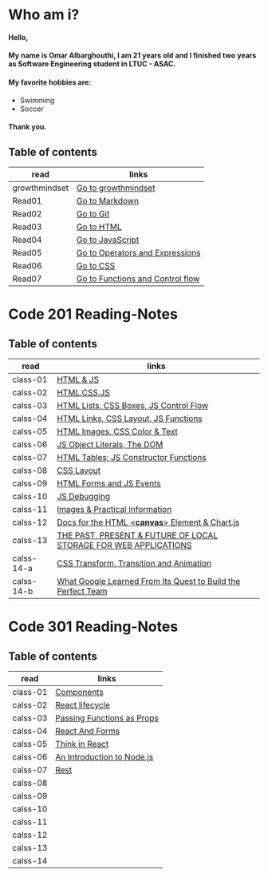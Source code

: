 # Who am i?

#### Hello,
#### My name is Omar Albarghouthi, I am 21 years old and I finished two years as Software Engineering student in LTUC - ASAC.
#### My favorite hobbies are:
* Swimming 
* Soccer
#### Thank you.


## Table of contents

read | links
---|---
growthmindset | [Go to growthmindset](https://omaralbarghouthi.github.io/Reading-Notes/growthmindset)
Read01 | [Go to Markdown](https://omaralbarghouthi.github.io/Reading-Notes/Read01)
Read02 | [Go to Git](https://omaralbarghouthi.github.io/Reading-Notes/Read02)
Read03 | [Go to HTML](https://omaralbarghouthi.github.io/Reading-Notes/Read03)
Read04 | [Go to JavaScript](https://omaralbarghouthi.github.io/Reading-Notes/Read04)
Read05 | [Go to Operators and Expressions](https://omaralbarghouthi.github.io/Reading-Notes/Read05)
Read06 | [Go to CSS](https://omaralbarghouthi.github.io/Reading-Notes/Read06)
Read07 | [Go to Functions and Control flow](https://omaralbarghouthi.github.io/Reading-Notes/Read07)

# Code 201 Reading-Notes

## Table of contents

| read | links                 |
|--------|---------------------|
|class-01 | [HTML & JS](https://omaralbarghouthi.github.io/Reading-Notes/code-201/read01) |
|calss-02 | [HTML,CSS,JS](https://omaralbarghouthi.github.io/Reading-Notes/code-201/read02)|
|calss-03 | [HTML Lists, CSS Boxes, JS Control Flow](https://omaralbarghouthi.github.io/Reading-Notes/code-201/read03)|
|calss-04 | [HTML Links, CSS Layout, JS Functions](https://omaralbarghouthi.github.io/Reading-Notes/code-201/read04)|
|calss-05 | [HTML Images, CSS Color & Text](https://omaralbarghouthi.github.io/Reading-Notes/code-201/read05) 
|calss-06 | [JS Object Literals, The DOM](https://omaralbarghouthi.github.io/Reading-Notes/code-201/read06)
|calss-07 | [HTML Tables; JS Constructor Functions](https://omaralbarghouthi.github.io/Reading-Notes/code-201/read07)
|calss-08 | [CSS Layout](https://omaralbarghouthi.github.io/Reading-Notes/code-201/read08)
|calss-09 | [HTML Forms and JS Events](https://omaralbarghouthi.github.io/Reading-Notes/code-201/read09)
|calss-10 |[JS Debugging](https://omaralbarghouthi.github.io/Reading-Notes/code-201/read10)
|calss-11 | [Images & Practical Information](https://omaralbarghouthi.github.io/Reading-Notes/code-201/read11)
|calss-12 | [Docs for the HTML <**canvas**> Element & Chart.js](https://omaralbarghouthi.github.io/Reading-Notes/code-201/read12)
|calss-13 |[THE PAST, PRESENT & FUTURE OF LOCAL STORAGE FOR WEB APPLICATIONS](https://omaralbarghouthi.github.io/Reading-Notes/code-201/read13)
|calss-14-a |[CSS Transform, Transition and Animation](https://omaralbarghouthi.github.io/Reading-Notes/code-201/read14-a)
|calss-14-b |[What Google Learned From Its Quest to Build the Perfect Team](https://omaralbarghouthi.github.io/Reading-Notes/code-201/read14-b)


# Code 301 Reading-Notes


## Table of contents

| read | links                 |
|--------|---------------------|
|class-01 | [Components](https://omaralbarghouthi.github.io/Reading-Notes/code-301/read01)
|calss-02 | [React lifecycle](https://omaralbarghouthi.github.io/Reading-Notes/code-301/read02)
|calss-03 | [Passing Functions as Props](https://omaralbarghouthi.github.io/Reading-Notes/code-301/read03)
|calss-04 | [React And Forms](https://omaralbarghouthi.github.io/Reading-Notes/code-301/read04)
|calss-05 | [Think in React](https://omaralbarghouthi.github.io/Reading-Notes/code-301/read05)
|calss-06 | [An Introduction to Node.js](https://omaralbarghouthi.github.io/Reading-Notes/code-301/read06)
|calss-07 | [Rest](https://omaralbarghouthi.github.io/Reading-Notes/code-301/read07)
|calss-08 |
|calss-09 | 
|calss-10 |
|calss-11 | 
|calss-12 | 
|calss-13 |
|calss-14 |




